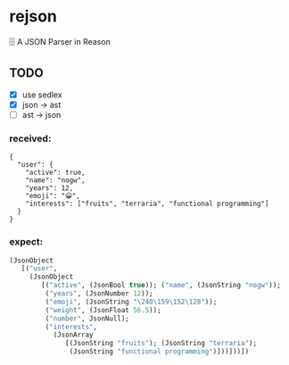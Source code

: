 # rejson
🗄️ A JSON Parser in Reason

## TODO

- [x] use sedlex
- [x] json -> ast 
- [ ] ast -> json

### received:
```
{
  "user": {
    "active": true,
    "name": "nogw",
    "years": 12,
    "emoji": "😀",
    "interests": ["fruits", "terraria", "functional programming"]
  }
}
```
 
### expect: 
```ocaml
(JsonObject
   [("user",
     (JsonObject
        [("active", (JsonBool true)); ("name", (JsonString "nogw"));
         ("years", (JsonNumber 12));
         ("emoji", (JsonString "\240\159\152\128"));
         ("weight", (JsonFloat 56.5));
         ("number", JsonNull);
         ("interests",
           (JsonArray
              [(JsonString "fruits"); (JsonString "terraria");
               (JsonString "functional programming")]))]))])
```
